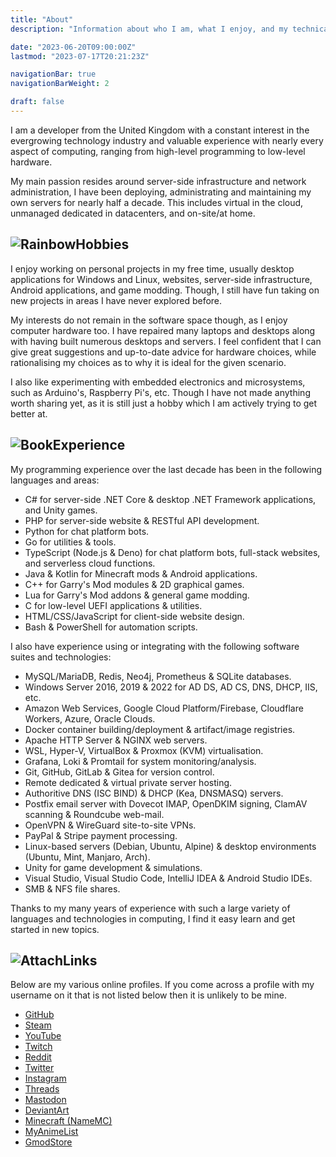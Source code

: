 ```yaml
---
title: "About"
description: "Information about who I am, what I enjoy, and my technical experience."

date: "2023-06-20T09:00:00Z"
lastmod: "2023-07-17T20:21:23Z"

navigationBar: true
navigationBarWeight: 2

draft: false
---
```


I am a developer from the United Kingdom with a constant interest in the evergrowing technology industry and valuable experience with nearly every aspect of computing, ranging from high-level programming to low-level hardware.

My main passion resides around server-side infrastructure and network administration, I have been deploying, administrating and maintaining my own servers for nearly half a decade. This includes virtual in the cloud, unmanaged dedicated in datacenters, and on-site/at home.

## ![Rainbow](/images/icons/rainbow.png)Hobbies

I enjoy working on personal projects in my free time, usually desktop applications for Windows and Linux, websites, server-side infrastructure, Android applications, and game modding. Though, I still have fun taking on new projects in areas I have never explored before.

My interests do not remain in the software space though, as I enjoy computer hardware too. I have repaired many laptops and desktops along with having built numerous desktops and servers. I feel confident that I can give great suggestions and up-to-date advice for hardware choices, while rationalising my choices as to why it is ideal for the given scenario.

I also like experimenting with embedded electronics and microsystems, such as Arduino's, Raspberry Pi's, etc. Though I have not made anything worth sharing yet, as it is still just a hobby which I am actively trying to get better at.

## ![Book](/images/icons/book.png)Experience

My programming experience over the last decade has been in the following languages and areas:

* C# for server-side .NET Core & desktop .NET Framework applications, and Unity games.
* PHP for server-side website & RESTful API development.
* Python for chat platform bots.
* Go for utilities & tools.
* TypeScript (Node.js & Deno) for chat platform bots, full-stack websites, and serverless cloud functions.
* Java & Kotlin for Minecraft mods & Android applications.
* C++ for Garry's Mod modules & 2D graphical games.
* Lua for Garry's Mod addons & general game modding.
* C for low-level UEFI applications & utilities.
* HTML/CSS/JavaScript for client-side website design.
* Bash & PowerShell for automation scripts.

I also have experience using or integrating with the following software suites and technologies:

* MySQL/MariaDB, Redis, Neo4j, Prometheus & SQLite databases.
* Windows Server 2016, 2019 & 2022 for AD DS, AD CS, DNS, DHCP, IIS, etc.
* Amazon Web Services, Google Cloud Platform/Firebase, Cloudflare Workers, Azure, Oracle Clouds.
* Docker container building/deployment & artifact/image registries.
* Apache HTTP Server & NGINX web servers.
* WSL, Hyper-V, VirtualBox & Proxmox (KVM) virtualisation.
* Grafana, Loki & Promtail for system monitoring/analysis.
* Git, GitHub, GitLab & Gitea for version control.
* Remote dedicated & virtual private server hosting.
* Authoritive DNS (ISC BIND) & DHCP (Kea, DNSMASQ) servers.
* Postfix email server with Dovecot IMAP, OpenDKIM signing, ClamAV scanning & Roundcube web-mail.
* OpenVPN & WireGuard site-to-site VPNs.
* PayPal & Stripe payment processing.
* Linux-based servers (Debian, Ubuntu, Alpine) & desktop environments (Ubuntu, Mint, Manjaro, Arch).
* Unity for game development & simulations.
* Visual Studio, Visual Studio Code, IntelliJ IDEA & Android Studio IDEs.
* SMB & NFS file shares.

Thanks to my many years of experience with such a large variety of languages and technologies in computing, I find it easy learn and get started in new topics.

## ![Attach](/images/icons/attach.png)Links

Below are my various online profiles. If you come across a profile with my username on it that is not listed below then it is unlikely to be mine.

* [GitHub](/github)
* [Steam](/steam)
* [YouTube](/youtube)
* [Twitch](/twitch)
* [Reddit](/reddit)
* [Twitter](/twitter)
* [Instagram](/instagram)
* [Threads](/threads)
* [Mastodon](/mastodon)
* [DeviantArt](/deviantart)
* [Minecraft (NameMC)](/namemc)
* [MyAnimeList](/myanimelist)
* [GmodStore](/gmodstore)
